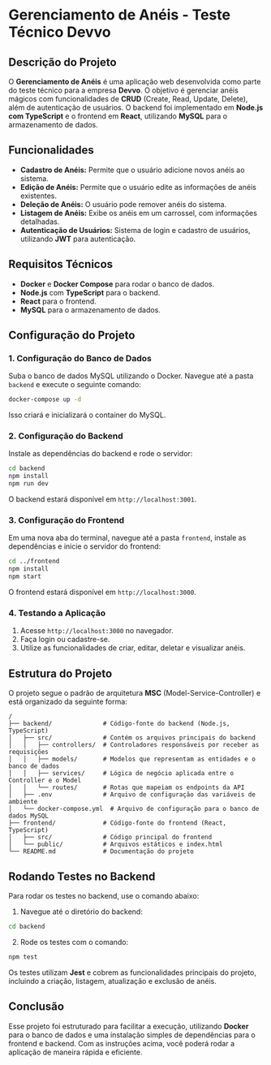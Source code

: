
# Gerenciamento de Anéis - Teste Técnico Devvo

## Descrição do Projeto

O **Gerenciamento de Anéis** é uma aplicação web desenvolvida como parte do teste técnico para a empresa **Devvo**. O objetivo é gerenciar anéis mágicos com funcionalidades de **CRUD** (Create, Read, Update, Delete), além de autenticação de usuários. O backend foi implementado em **Node.js com TypeScript** e o frontend em **React**, utilizando **MySQL** para o armazenamento de dados.

## Funcionalidades

- **Cadastro de Anéis:** Permite que o usuário adicione novos anéis ao sistema.
- **Edição de Anéis:** Permite que o usuário edite as informações de anéis existentes.
- **Deleção de Anéis:** O usuário pode remover anéis do sistema.
- **Listagem de Anéis:** Exibe os anéis em um carrossel, com informações detalhadas.
- **Autenticação de Usuários:** Sistema de login e cadastro de usuários, utilizando **JWT** para autenticação.

## Requisitos Técnicos

- **Docker** e **Docker Compose** para rodar o banco de dados.
- **Node.js** com **TypeScript** para o backend.
- **React** para o frontend.
- **MySQL** para o armazenamento de dados.

## Configuração do Projeto

### 1. Configuração do Banco de Dados

Suba o banco de dados MySQL utilizando o Docker. Navegue até a pasta `backend` e execute o seguinte comando:

```bash
docker-compose up -d
```

Isso criará e inicializará o container do MySQL.

### 2. Configuração do Backend

Instale as dependências do backend e rode o servidor:

```bash
cd backend
npm install
npm run dev
```

O backend estará disponível em `http://localhost:3001`.

### 3. Configuração do Frontend

Em uma nova aba do terminal, navegue até a pasta `frontend`, instale as dependências e inicie o servidor do frontend:

```bash
cd ../frontend
npm install
npm start
```

O frontend estará disponível em `http://localhost:3000`.

### 4. Testando a Aplicação

1. Acesse `http://localhost:3000` no navegador.
2. Faça login ou cadastre-se.
3. Utilize as funcionalidades de criar, editar, deletar e visualizar anéis.

## Estrutura do Projeto

O projeto segue o padrão de arquitetura **MSC** (Model-Service-Controller) e está organizado da seguinte forma:

```
/
├── backend/              # Código-fonte do backend (Node.js, TypeScript)
│   ├── src/              # Contém os arquivos principais do backend
│   │   ├── controllers/  # Controladores responsáveis por receber as requisições
│   │   ├── models/       # Modelos que representam as entidades e o banco de dados
│   │   ├── services/     # Lógica de negócio aplicada entre o Controller e o Model
│   │   └── routes/       # Rotas que mapeiam os endpoints da API
│   ├── .env              # Arquivo de configuração das variáveis de ambiente
│   └── docker-compose.yml  # Arquivo de configuração para o banco de dados MySQL
├── frontend/             # Código-fonte do frontend (React, TypeScript)
│   ├── src/              # Código principal do frontend
│   └── public/           # Arquivos estáticos e index.html
└── README.md             # Documentação do projeto
```

## Rodando Testes no Backend

Para rodar os testes no backend, use o comando abaixo:

1. Navegue até o diretório do backend:

```bash
cd backend
```

2. Rode os testes com o comando:

```bash
npm test
```

Os testes utilizam **Jest** e cobrem as funcionalidades principais do projeto, incluindo a criação, listagem, atualização e exclusão de anéis.

## Conclusão

Esse projeto foi estruturado para facilitar a execução, utilizando **Docker** para o banco de dados e uma instalação simples de dependências para o frontend e backend. Com as instruções acima, você poderá rodar a aplicação de maneira rápida e eficiente.
